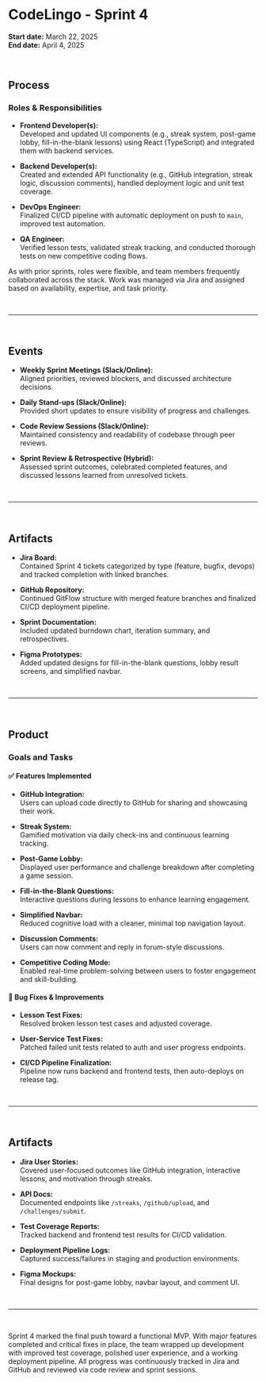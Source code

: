 # CodeLingo - Sprint 4  
**Start date:** March 22, 2025  
**End date:** April 4, 2025  

<br>

## Process

### Roles & Responsibilities

- **Frontend Developer(s):**  
  Developed and updated UI components (e.g., streak system, post-game lobby, fill-in-the-blank lessons) using React (TypeScript) and integrated them with backend services.

- **Backend Developer(s):**  
  Created and extended API functionality (e.g., GitHub integration, streak logic, discussion comments), handled deployment logic and unit test coverage.

- **DevOps Engineer:**  
  Finalized CI/CD pipeline with automatic deployment on push to `main`, improved test automation.

- **QA Engineer:**  
  Verified lesson tests, validated streak tracking, and conducted thorough tests on new competitive coding flows.

As with prior sprints, roles were flexible, and team members frequently collaborated across the stack. Work was managed via Jira and assigned based on availability, expertise, and task priority.

<br>

---

<br>

## Events

- **Weekly Sprint Meetings (Slack/Online):**  
  Aligned priorities, reviewed blockers, and discussed architecture decisions.

- **Daily Stand-ups (Slack/Online):**  
  Provided short updates to ensure visibility of progress and challenges.

- **Code Review Sessions (Slack/Online):**  
  Maintained consistency and readability of codebase through peer reviews.

- **Sprint Review & Retrospective (Hybrid):**  
  Assessed sprint outcomes, celebrated completed features, and discussed lessons learned from unresolved tickets.

<br>

---

<br>

## Artifacts

- **Jira Board:**  
  Contained Sprint 4 tickets categorized by type (feature, bugfix, devops) and tracked completion with linked branches.

- **GitHub Repository:**  
  Continued GitFlow structure with merged feature branches and finalized CI/CD deployment pipeline.

- **Sprint Documentation:**  
  Included updated burndown chart, iteration summary, and retrospectives.

- **Figma Prototypes:**  
  Added updated designs for fill-in-the-blank questions, lobby result screens, and simplified navbar.

<br>

---

<br>

## Product

### Goals and Tasks

#### ✅ Features Implemented

- **GitHub Integration:**  
  Users can upload code directly to GitHub for sharing and showcasing their work.

- **Streak System:**  
  Gamified motivation via daily check-ins and continuous learning tracking.

- **Post-Game Lobby:**  
  Displayed user performance and challenge breakdown after completing a game session.

- **Fill-in-the-Blank Questions:**  
  Interactive questions during lessons to enhance learning engagement.

- **Simplified Navbar:**  
  Reduced cognitive load with a cleaner, minimal top navigation layout.

- **Discussion Comments:**  
  Users can now comment and reply in forum-style discussions.

- **Competitive Coding Mode:**  
  Enabled real-time problem-solving between users to foster engagement and skill-building.

#### 🔧 Bug Fixes & Improvements

- **Lesson Test Fixes:**  
  Resolved broken lesson test cases and adjusted coverage.

- **User-Service Test Fixes:**  
  Patched failed unit tests related to auth and user progress endpoints.

- **CI/CD Pipeline Finalization:**  
  Pipeline now runs backend and frontend tests, then auto-deploys on release tag.

<br>

---

<br>

## Artifacts

- **Jira User Stories:**  
  Covered user-focused outcomes like GitHub integration, interactive lessons, and motivation through streaks.

- **API Docs:**  
  Documented endpoints like `/streaks`, `/github/upload`, and `/challenges/submit`.

- **Test Coverage Reports:**  
  Tracked backend and frontend test results for CI/CD validation.

- **Deployment Pipeline Logs:**  
  Captured success/failures in staging and production environments.

- **Figma Mockups:**  
  Final designs for post-game lobby, navbar layout, and comment UI.

<br>

---

<br>

Sprint 4 marked the final push toward a functional MVP. With major features completed and critical fixes in place, the team wrapped up development with improved test coverage, polished user experience, and a working deployment pipeline. All progress was continuously tracked in Jira and GitHub and reviewed via code review and sprint sessions.

